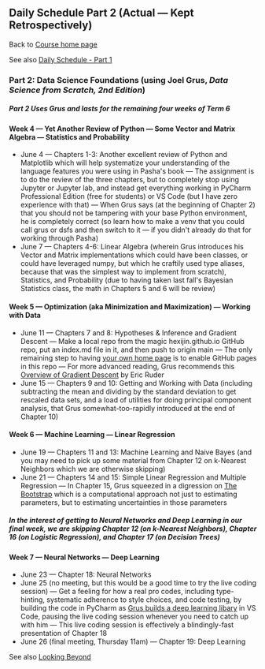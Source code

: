 ## Daily Schedule Part 2 (Actual &mdash; Kept Retrospectively)

Back to [Course home page](./index.html)

See also [Daily Schedule - Part 1](./daily_schedule_part1.html)

### Part 2: Data Science Foundations (using Joel Grus, *Data Science from Scratch, 2nd Edition*)

##### Part 2 Uses Grus and lasts for the remaining four weeks of Term 6

#### Week 4 &mdash; Yet Another Review of Python &mdash; Some Vector and Matrix Algebra &mdash; Statistics and Probability

* June 4 &mdash; Chapters 1-3: Another excellent review of Python and Matplotlib which will help systematize your understanding of the language features you were using in Pasha's book &mdash; The assignment is to do the review of the three chapters, but to completely stop using Jupyter or Jupyter lab, and instead get everything working in PyCharm Professional Edition (free for students) or VS Code (but I have zero experience with that) &mdash; When Grus says (at the beginning of Chapter 2) that you should not be tampering with your base Python environment, he is completely correct (so learn how to make a venv that you could call grus or dsfs and then switch to it &mdash; if you didn't already do that for working through Pasha)
* June 7 &mdash; Chapters 4-6: Linear Algebra (wherein Grus introduces his Vector and Matrix implementations which could have been classes, or could have leveraged numpy, but which he craftily used type aliases, because that was the simplest way to implement from scratch), Statistics, and Probability (due to having taken last fall's Bayesian Statistics class, the math in Chapters 5 and 6 will be review)

#### Week 5 &mdash; Optimization (aka Minimization and Maximization) &mdash; Working with Data

* June 11 &mdash; Chapters 7 and 8: Hypotheses &amp; Inference and Gradient Descent &mdash; Make a local repo from the magic hexijin.github.io GitHub repo, put an index.md file in it, and then push to origin main &mdash; The only remaining step to having [your own home page](https://hexijin.github.io) is to enable GitHub pages in this repo &mdash; For more advanced reading, Grus recommends this [Overview of Gradient Descent](https://www.ruder.io/optimizing-gradient-descent/) by Eric Ruder
* June 15 &mdash; Chapters 9 and 10: Getting and Working with Data (including subtracting the mean and dividing by the standard deviation to get rescaled data sets, and a load of utilities for doing principal component analysis, that Grus somewhat-too-rapidly introduced at the end of Chapter 10)

#### Week 6 &mdash; Machine Learning &mdash; Linear Regression

* June 19 &mdash; Chapters 11 and 13: Machine Learning and Naive Bayes (and you may need to pick up some material from Chapter 12 on k-Nearest Neighbors which we are otherwise skipping)
* June 21 &mdash; Chapters 14 and 15: Simple Linear Regression and Multiple Regression &mdash; In Chapter 15, Grus squeezed in a digression on [The Bootstrap](https://www.jstor.org/stable/2030104) which is a computational approach not just to estimating parameters, but to estimating uncertainties in those parameters

##### In the interest of getting to Neural Networks and Deep Learning in our final week, we are skipping Chapter 12 (on k-Nearest Neighbors), Chapter 16 (on Logistic Regression), and Chapter 17 (on Decision Trees)

#### Week 7 &mdash; Neural Networks &mdash; Deep Learning

* June 23 &mdash; Chapter 18: Neural Networks
* June 25 (no meeting, but this would be a good time to try the live coding session) &mdash; Get a feeling for how a real pro codes, including type-hinting, systematic adherence to style choices, and code testing, by building the code in PyCharm as [Grus builds a deep learning libary](https://joelgrus.com/2017/12/04/livecoding-madness-building-a-deep-learning-library/) in VS Code, pausing the live coding session whenever you need to catch up with him &mdash; This live coding session is effectively a blindingly-fast presentation of Chapter 18
* June 26 (final meeting, Thursday 11am) &mdash; Chapter 19: Deep Learning

See also [Looking Beyond](./looking_beyond.html)
